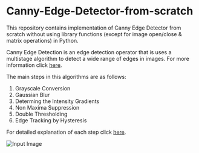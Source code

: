 # Canny-Edge-Detector-from-scratch

This repository contains implementation of Canny Edge Detector from scratch without using library functions (except for image open/close & matrix operations) in Python. 

Canny Edge Detection is an edge detection operator that is uses a multistage algorithm to detect a wide range of edges in images. 
For more information click [here](https://en.wikipedia.org/wiki/Canny_edge_detector). 

The main steps in this algorithms are as follows: 
1. Grayscale Conversion
2. Gaussian Blur
3. Determing the Intensity Gradients
4. Non Maxima Suppression
5. Double Thresholding 
6. Edge Tracking by Hysteresis 

For detailed explanation of each step click [here](http://justin-liang.com/tutorials/canny/). 



![Input Image](https://raw.githubusercontent.com/Prashant-mahajan/Canny-Edge-Detector-from-scratch/master/Images/Lena.bmp)





